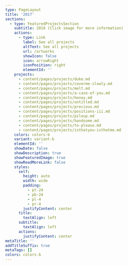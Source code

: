 ```yaml
---
type: PageLayout
title: '2017'
sections:
  - type: FeaturedProjectsSection
    subtitle: 2018 (Click image for more information)
    actions:
      - type: Link
        label: See all projects
        altText: See all projects
        url: /artworks
        showIcon: false
        icon: arrowRight
        iconPosition: right
        elementId: ''
    projects:
      - content/pages/projects/duke.md
      - content/pages/projects/coverme-slowly.md
      - content/pages/projects/melt.md
      - content/pages/projects/a-case-of-you.md
      - content/pages/projects/honey.md
      - content/pages/projects/untitled.md
      - content/pages/projects/precious.md
      - content/pages/projects/positions-iii.md
      - content/pages/projects/pileup.md
      - content/pages/projects/handsome.md
      - content/pages/projects/to-please.md
      - content/pages/projects/isthatyou-isthatme.md
    colors: colors-b
    variant: variant-b
    elementId: ''
    showDate: false
    showDescription: true
    showFeaturedImage: true
    showReadMoreLink: false
    styles:
      self:
        height: auto
        width: wide
        padding:
          - pt-24
          - pb-24
          - pl-4
          - pr-4
        justifyContent: center
      title:
        textAlign: left
      subtitle:
        textAlign: left
      actions:
        justifyContent: center
metaTitle: ''
addTitleSuffix: true
metaTags: []
colors: colors-b
---
```

